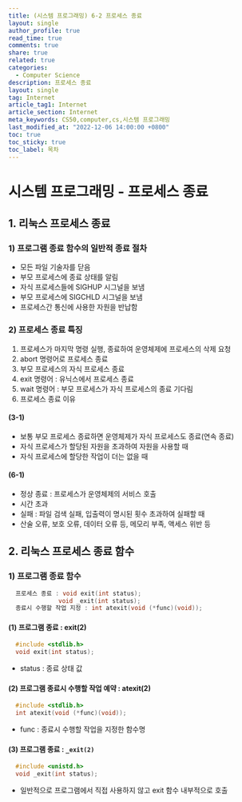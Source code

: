 ```yaml
---
title: (시스템 프로그래밍) 6-2 프로세스 종료
layout: single
author_profile: true
read_time: true
comments: true
share: true
related: true
categories:
  - Computer Science
description: 프로세스 종료
layout: single
tag: Internet
article_tag1: Internet
article_section: Internet
meta_keywords: CS50,computer,cs,시스템 프로그래밍
last_modified_at: "2022-12-06 14:00:00 +0800"
toc: true
toc_sticky: true
toc_label: 목차
---
```


# 시스템 프로그래밍 - 프로세스 종료

## 1. 리눅스 프로세스 종료

### 1) 프로그램 종료 함수의 일반적 종료 절차

- 모든 파일 기술자를 닫음
- 부모 프로세스에 종료 상태를 알림
- 자식 프로세스들에 SIGHUP 시그널을 보냄
- 부모 프로세스에 SIGCHLD 시그널을 보냄
- 프로세스간 통신에 사용한 자원을 반납함

### 2) 프로세스 종료 특징

1. 프로세스가 마지막 명령 실행, 종료하여 운영체제에 프로세스의 삭제 요청
2. abort 명령어로 프로세스 종료
3. 부모 프로세스의 자식 프로세스 종료
4. exit 명령어 : 유닉스에서 프로세스 종료
5. wait 명령어 : 부모 프로세스가 자식 프로세스의 종료 기다림
6. 프로세스 종료 이유

#### (3-1)

- 보통 부모 프로세스 종료하면 운영체제가 자식 프로세스도 종료(연속 종료)
- 자식 프로세스가 할당된 자원을 초과하여 자원을 사용할 때
- 자식 프로세스에 할당한 작업이 더는 없을 때

#### (6-1)

- 정상 종료 : 프로세스가 운영체제의 서비스 호출
- 시간 초과
- 실패 : 파일 검색 실패, 입출력이 명시된 횟수 초과하여 실패할 때
- 산술 오류, 보호 오류, 데이터 오류 등, 메모리 부족, 액세스 위반 등

## 2. 리눅스 프로세스 종료 함수

### 1) 프로그램 종료 함수

```c
  프로세스 종료 : void exit(int status);
              void _exit(int status);
  종료시 수행할 작업 지정 : int atexit(void (*func)(void));
```

#### (1) 프로그램 종료 : exit(2)

```c
  #include <stdlib.h>
  void exit(int status);
```

- status : 종료 상태 값

#### (2) 프로그램 종료시 수행할 작업 예약 : atexit(2)

```c
  #include <stdlib.h>
  int atexit(void (*func)(void));
```

- func : 종료시 수행할 작업을 지정한 함수명

#### (3) 프로그램 종료 : `_exit(2)`

```c
  #include <unistd.h>
  void _exit(int status);
```

- 일반적으로 프로그램에서 직접 사용하지 않고 exit 함수 내부적으로 호출
